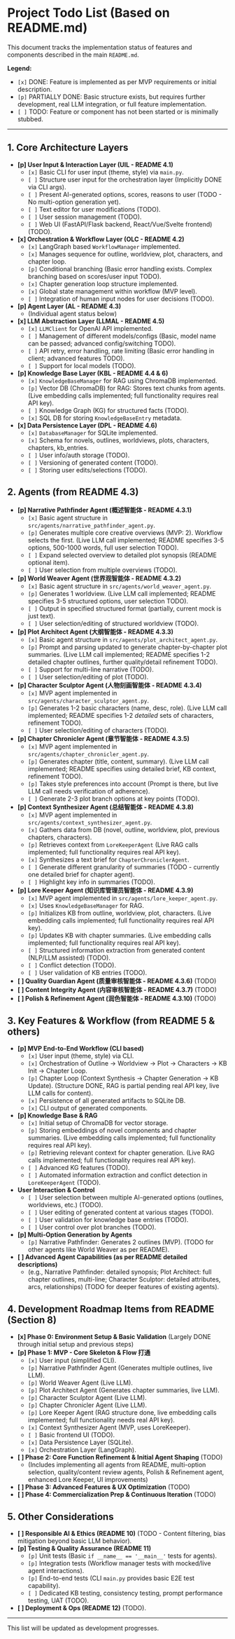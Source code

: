 # Project Todo List (Based on README.md)

This document tracks the implementation status of features and components described in the main `README.md`.

**Legend:**
*   `[x]` DONE: Feature is implemented as per MVP requirements or initial description.
*   `[p]` PARTIALLY DONE: Basic structure exists, but requires further development, real LLM integration, or full feature implementation.
*   `[ ]` TODO: Feature or component has not been started or is minimally stubbed.

---

## 1. Core Architecture Layers

*   **[p] User Input & Interaction Layer (UIL - README 4.1)**
    *   `[x]` Basic CLI for user input (theme, style) via `main.py`.
    *   `[ ]` Structure user input for the orchestration layer (Implicitly DONE via CLI args).
    *   `[ ]` Present AI-generated options, scores, reasons to user (TODO - No multi-option generation yet).
    *   `[ ]` Text editor for user modifications (TODO).
    *   `[ ]` User session management (TODO).
    *   `[ ]` Web UI (FastAPI/Flask backend, React/Vue/Svelte frontend) (TODO).
*   **[x] Orchestration & Workflow Layer (OLC - README 4.2)**
    *   `[x]` LangGraph based `WorkflowManager` implemented.
    *   `[x]` Manages sequence for outline, worldview, plot, characters, and chapter loop.
    *   `[p]` Conditional branching (Basic error handling exists. Complex branching based on scores/user input TODO).
    *   `[x]` Chapter generation loop structure implemented.
    *   `[x]` Global state management within workflow (MVP level).
    *   `[ ]` Integration of human input nodes for user decisions (TODO).
*   **[p] Agent Layer (AL - README 4.3)**
    *   (Individual agent status below)
*   **[x] LLM Abstraction Layer (LLMAL - README 4.5)**
    *   `[x]` `LLMClient` for OpenAI API implemented.
    *   `[ ]` Management of different models/configs (Basic, model name can be passed; advanced config/switching TODO).
    *   `[ ]` API retry, error handling, rate limiting (Basic error handling in client; advanced features TODO).
    *   `[ ]` Support for local models (TODO).
*   **[p] Knowledge Base Layer (KBL - README 4.4 & 6)**
    *   `[x]` `KnowledgeBaseManager` for RAG using ChromaDB implemented.
    *   `[p]` Vector DB (ChromaDB) for RAG: Stores text chunks from agents. (Live embedding calls implemented; full functionality requires real API key).
    *   `[ ]` Knowledge Graph (KG) for structured facts (TODO).
    *   `[x]` SQL DB for storing `KnowledgeBaseEntry` metadata.
*   **[x] Data Persistence Layer (DPL - README 4.6)**
    *   `[x]` `DatabaseManager` for SQLite implemented.
    *   `[x]` Schema for novels, outlines, worldviews, plots, characters, chapters, kb_entries.
    *   `[ ]` User info/auth storage (TODO).
    *   `[ ]` Versioning of generated content (TODO).
    *   `[ ]` Storing user edits/selections (TODO).

## 2. Agents (from README 4.3)

*   **[p] Narrative Pathfinder Agent (概述智能体 - README 4.3.1)**
    *   `[x]` Basic agent structure in `src/agents/narrative_pathfinder_agent.py`.
    *   `[p]` Generates multiple core creative overviews (MVP: 2). Workflow selects the first. (Live LLM call implemented; README specifies 3-5 options, 500-1000 words, full user selection TODO).
    *   `[ ]` Expand selected overview to detailed plot synopsis (README optional item).
    *   `[ ]` User selection from multiple overviews (TODO).
*   **[p] World Weaver Agent (世界观智能体 - README 4.3.2)**
    *   `[x]` Basic agent structure in `src/agents/world_weaver_agent.py`.
    *   `[p]` Generates 1 worldview. (Live LLM call implemented; README specifies 3-5 structured options, user selection TODO).
    *   `[ ]` Output in specified structured format (partially, current mock is just text).
    *   `[ ]` User selection/editing of structured worldview (TODO).
*   **[p] Plot Architect Agent (大纲智能体 - README 4.3.3)**
    *   `[x]` Basic agent structure in `src/agents/plot_architect_agent.py`.
    *   `[p]` Prompt and parsing updated to generate chapter-by-chapter plot summaries. (Live LLM call implemented; README specifies 1-2 detailed chapter outlines, further quality/detail refinement TODO).
    *   `[ ]` Support for multi-line narrative (TODO).
    *   `[ ]` User selection/editing of plot (TODO).
*   **[p] Character Sculptor Agent (人物刻画智能体 - README 4.3.4)**
    *   `[x]` MVP agent implemented in `src/agents/character_sculptor_agent.py`.
    *   `[p]` Generates 1-2 basic characters (name, desc, role). (Live LLM call implemented; README specifies 1-2 *detailed* sets of characters, refinement TODO).
    *   `[ ]` User selection/editing of characters (TODO).
*   **[p] Chapter Chronicler Agent (章节智能体 - README 4.3.5)**
    *   `[x]` MVP agent implemented in `src/agents/chapter_chronicler_agent.py`.
    *   `[p]` Generates chapter (title, content, summary). (Live LLM call implemented; README specifies using detailed brief, KB context, refinement TODO).
    *   `[p]` Takes style preferences into account (Prompt is there, but live LLM call needs verification of adherence).
    *   `[ ]` Generate 2-3 plot branch options at key points (TODO).
*   **[p] Context Synthesizer Agent (总结智能体 - README 4.3.8)**
    *   `[x]` MVP agent implemented in `src/agents/context_synthesizer_agent.py`.
    *   `[x]` Gathers data from DB (novel, outline, worldview, plot, previous chapters, characters).
    *   `[p]` Retrieves context from `LoreKeeperAgent` (Live RAG calls implemented; full functionality requires real API key).
    *   `[x]` Synthesizes a text brief for `ChapterChroniclerAgent`.
    *   `[ ]` Generate different granularity of summaries (TODO - currently one detailed brief for chapter agent).
    *   `[ ]` Highlight key info in summaries (TODO).
*   **[p] Lore Keeper Agent (知识库管理员智能体 - README 4.3.9)**
    *   `[x]` MVP agent implemented in `src/agents/lore_keeper_agent.py`.
    *   `[x]` Uses `KnowledgeBaseManager` for RAG.
    *   `[p]` Initializes KB from outline, worldview, plot, characters. (Live embedding calls implemented; full functionality requires real API key).
    *   `[p]` Updates KB with chapter summaries. (Live embedding calls implemented; full functionality requires real API key).
    *   `[ ]` Structured information extraction from generated content (NLP/LLM assisted) (TODO).
    *   `[ ]` Conflict detection (TODO).
    *   `[ ]` User validation of KB entries (TODO).
*   **[ ] Quality Guardian Agent (质量审核智能体 - README 4.3.6)** (TODO)
*   **[ ] Content Integrity Agent (内容审核智能体 - README 4.3.7)** (TODO)
*   **[ ] Polish & Refinement Agent (润色智能体 - README 4.3.10)** (TODO)

## 3. Key Features & Workflow (from README 5 & others)

*   **[p] MVP End-to-End Workflow (CLI based)**
    *   `[x]` User input (theme, style) via CLI.
    *   `[x]` Orchestration of Outline -> Worldview -> Plot -> Characters -> KB Init -> Chapter Loop.
    *   `[p]` Chapter Loop (Context Synthesis -> Chapter Generation -> KB Update). (Structure DONE, RAG is partial pending real API key, live LLM calls for content).
    *   `[x]` Persistence of all generated artifacts to SQLite DB.
    *   `[x]` CLI output of generated components.
*   **[p] Knowledge Base & RAG**
    *   `[x]` Initial setup of ChromaDB for vector storage.
    *   `[p]` Storing embeddings of novel components and chapter summaries. (Live embedding calls implemented; full functionality requires real API key).
    *   `[p]` Retrieving relevant context for chapter generation. (Live RAG calls implemented; full functionality requires real API key).
    *   `[ ]` Advanced KG features (TODO).
    *   `[ ]` Automated information extraction and conflict detection in `LoreKeeperAgent` (TODO).
*   **User Interaction & Control**
    *   `[ ]` User selection between multiple AI-generated options (outlines, worldviews, etc.) (TODO).
    *   `[ ]` User editing of generated content at various stages (TODO).
    *   `[ ]` User validation for knowledge base entries (TODO).
    *   `[ ]` User control over plot branches (TODO).
*   **[p] Multi-Option Generation by Agents**
    *   `[p]` Narrative Pathfinder: Generates 2 outlines (MVP). (TODO for other agents like World Weaver as per README).
*   **[ ] Advanced Agent Capabilities (as per README detailed descriptions)**
    *   (e.g., Narrative Pathfinder: detailed synopsis; Plot Architect: full chapter outlines, multi-line; Character Sculptor: detailed attributes, arcs, relationships) (TODO for deeper features of existing agents).

## 4. Development Roadmap Items from README (Section 8)

*   **[x] Phase 0: Environment Setup & Basic Validation** (Largely DONE through initial setup and previous steps)
*   **[p] Phase 1: MVP - Core Skeleton & Flow 打通**
    *   `[x]` User input (simplified CLI).
    *   `[p]` Narrative Pathfinder Agent (Generates multiple outlines, live LLM).
    *   `[p]` World Weaver Agent (Live LLM).
    *   `[p]` Plot Architect Agent (Generates chapter summaries, live LLM).
    *   `[p]` Character Sculptor Agent (Live LLM).
    *   `[p]` Chapter Chronicler Agent (Live LLM).
    *   `[p]` Lore Keeper Agent (RAG structure done, live embedding calls implemented; full functionality needs real API key).
    *   `[x]` Context Synthesizer Agent (MVP, uses LoreKeeper).
    *   `[ ]` Basic frontend UI (TODO).
    *   `[x]` Data Persistence Layer (SQLite).
    *   `[x]` Orchestration Layer (LangGraph).
*   **[ ] Phase 2: Core Function Refinement & Initial Agent Shaping** (TODO)
    *   (Includes implementing all agents from README, multi-option selection, quality/content review agents, Polish & Refinement agent, enhanced Lore Keeper, UI improvements)
*   **[ ] Phase 3: Advanced Features & UX Optimization** (TODO)
*   **[ ] Phase 4: Commercialization Prep & Continuous Iteration** (TODO)

## 5. Other Considerations

*   **[ ] Responsible AI & Ethics (README 10)** (TODO - Content filtering, bias mitigation beyond basic LLM behavior).
*   **[p] Testing & Quality Assurance (README 11)**
    *   `[p]` Unit tests (Basic `if __name__ == '__main__'` tests for agents).
    *   `[p]` Integration tests (Workflow manager tests with mocked/live agent interactions).
    *   `[p]` End-to-end tests (CLI `main.py` provides basic E2E test capability).
    *   `[ ]` Dedicated KB testing, consistency testing, prompt performance testing, UAT (TODO).
*   **[ ] Deployment & Ops (README 12)** (TODO).

---
This list will be updated as development progresses.
